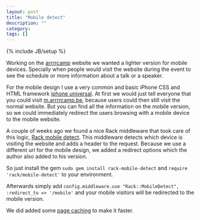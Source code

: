 ```yaml
---
layout: post
title: "Mobile detect"
description: ""
category:
tags: []
---
```

{% include JB/setup %}

Working on the [arrrrcamp](http://arrrrcamp.be) website we wanted a lighter version for mobile devices. Specially when people would visit the website during the event to see the schedule or more information about a talk or a speaker.

For the mobile design I use a very common and basic iPhone CSS and HTML framework [iphone universal](http://code.google.com/p/iphone-universal/).
At first we  would just tell everyone that you could visit [m.arrrrcamp.be](http://m.arrrrcamp.be), because users could then still visit the normal website.
But you can find all the information on the mobile version, so we could immediately redirect the users browsing with a mobile device to the mobile website.

A couple of weeks ago we found a nice Rack middleware that took care of this logic, [Rack mobile detect](http://github.com/joren/rack-mobile-detect). This middleware detects which device is visiting the website and adds a header to the request.
Because we use a different url for the mobile design, we added a redirect options which the author also added to his version.

So just install the gem `sudo gem install rack-mobile-detect`
and `require 'rack/mobile-detect'` to your environment.

Afterwards simply add `config.middleware.use "Rack::MobileDetect", :redirect_to => '/mobile'` and your mobile visitors will be redirected to the mobile version.

We did added some [page caching](http://guides.rubyonrails.org/caching_with_rails.html#page-caching) to make it faster.
